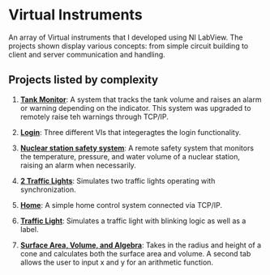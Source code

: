 # Virtual Instruments

An array of Virtual instruments that I developed using NI LabView. The projects shown display various concepts: from simple circuit building to client and server communication and handling.

## Projects listed by complexity

1. [**Tank Monitor**](Tank%20Monitor): A system that tracks the tank volume and raises an alarm or warning depending on the indicator. This  system was upgraded to remotely raise teh warnings through TCP/IP.

2. [**Login**](Login%20with%20table): Three different VIs that integeragtes the login functionality.

3. [**Nuclear station safety system**](Nuclear%20station%20safety%20system/): A remote safety system that monitors the temperature, pressure, and water volume of a nuclear station, raising an alarm when necessarily.

4. [**2 Traffic Lights**](2%20Traffic%20Lights): Simulates two traffic lights operating with synchronization.

5. [**Home**](Home): A simple home control system connected via TCP/IP.

6. [**Traffic Light**](Traffic%20light): Simulates a traffic light with blinking logic as well as a label.

7. [**Surface Area, Volume, and Algebra**](Surface%20Area,%20Volume,%20and%20Algebra): Takes in the radius and height of a cone and calculates both the surface area and volume. A second tab allows the user to input x and y for an arithmetic function.
